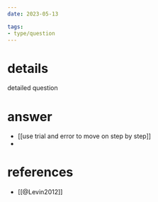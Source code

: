 ```yaml
---
date: 2023-05-13

tags:
- type/question
---
```


# details
detailed question

# answer
- [[use trial and error to move on step by step]]
- 

# references
* [[@Levin2012]]

